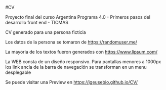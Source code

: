 #CV

Proyecto final del curso Argentina Programa 4.0 - Primeros pasos del desarrollo front end - TICMAS

CV generado para una persona ficticia

Los datos de la persona se tomaron de https://randomuser.me/

La mayoria de los textos fueron generados con https://www.lipsum.com/

La WEB consta de un diseño responsivo. Para pantallas menores a 1000px los link ancla de la barra de navegación se transforman en un menu desplegable

Se puede visitar una Preview en https://jgeusebio.github.io/CV/
